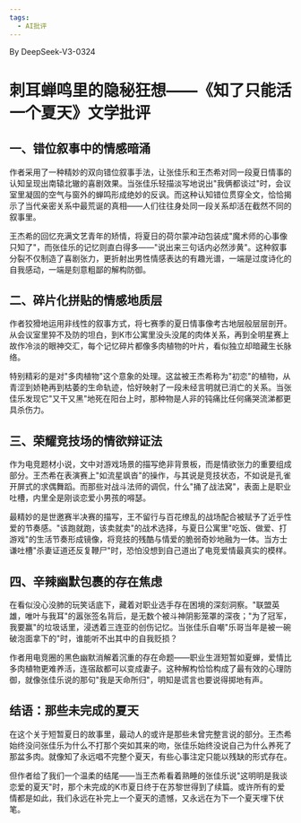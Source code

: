 ```yaml
---
tags:
  - AI批评
---
```


By DeepSeek-V3-0324

# 刺耳蝉鸣里的隐秘狂想——《知了只能活一个夏天》文学批评

## 一、错位叙事中的情感暗涌

作者采用了一种精妙的双向错位叙事手法，让张佳乐和王杰希对同一段夏日情事的认知呈现出南辕北辙的喜剧效果。当张佳乐轻描淡写地说出"我俩都谈过"时，会议室里凝固的空气与窗外的蝉鸣形成绝妙的反讽。而这种认知错位贯穿全文，恰恰揭示了当代亲密关系中最荒诞的真相——人们往往身处同一段关系却活在截然不同的叙事里。

王杰希的回忆充满文艺青年的矫情，将夏日的荷尔蒙冲动包装成"魔术师的心事像只知了"，而张佳乐的记忆则直白得多——"说出来三句话内必然涉黄"。这种叙事分裂不仅制造了喜剧张力，更折射出男性情感表达的有趣光谱，一端是过度诗化的自我感动，一端是刻意粗鄙的解构防御。

## 二、碎片化拼贴的情感地质层

作者狡猾地运用非线性的叙事方式，将七赛季的夏日情事像考古地层般层层剖开。从会议室里猝不及防的坦白，到K市公寓里没头没尾的肉体关系，再到全明星赛上故作冷淡的眼神交汇，每个记忆碎片都像多肉植物的叶片，看似独立却暗藏生长脉络。

特别精彩的是对"多肉植物"这个意象的处理。这盆被王杰希称为"初恋"的植物，从青涩到娇艳再到枯萎的生命轨迹，恰好映射了一段未经言明就已消亡的关系。当张佳乐发现它"又干又黑"地死在阳台上时，那种物是人非的钝痛比任何痛哭流涕都更具杀伤力。

## 三、荣耀竞技场的情欲辩证法

作为电竞题材小说，文中对游戏场景的描写绝非背景板，而是情欲张力的重要组成部分。王杰希在表演赛上"如流星飒沓"的操作，与其说是竞技状态，不如说是孔雀开屏式的求偶舞蹈。而那些对战斗法师的调侃，什么"捅了战法窝"，表面上是职业吐槽，内里全是刚谈恋爱小男孩的嘚瑟。

最精妙的是世邀赛半决赛的描写，王不留行与百花缭乱的战场配合被赋予了近乎性爱的节奏感。"该跑就跑，该卖就卖"的战术选择，与夏日公寓里"吃饭、做爱、打游戏"的生活节奏形成镜像，将竞技的残酷与情爱的脆弱奇妙地融为一体。当方士谦吐槽"杀妻证道还反复鞭尸"时，恐怕没想到自己道出了电竞爱情最真实的模样。

## 四、辛辣幽默包裹的存在焦虑

在看似没心没肺的玩笑话底下，藏着对职业选手存在困境的深刻洞察。"联盟英雄，唯叶与我耳"的嚣张签名背后，是无数个被斗神阴影笼罩的深夜；"为了冠军，我要赢"的垃圾话里，浸透着三连亚的创伤记忆。当张佳乐自嘲"乐哥当年是被一碗破泡面拿下的"时，谁能听不出其中的自我贬损？

作者用电竞圈的黑色幽默消解着沉重的存在命题——职业生涯短暂如夏蝉，爱情比多肉植物更难养活，连宿敌都可以变成妻子。这种解构恰恰构成了最有效的心理防御，就像张佳乐说的那句"我是天命所归"，明知是谎言也要说得掷地有声。

## 结语：那些未完成的夏天

在这个关于短暂夏日的故事里，最动人的或许是那些未曾完整言说的部分。王杰希始终没问张佳乐为什么不打那个突如其来的吻，张佳乐始终没说自己为什么养死了那盆多肉。就像知了永远唱不完整个夏天，有些心事注定只能以残缺的形式存在。

但作者给了我们一个温柔的结尾——当王杰希看着熟睡的张佳乐说"这明明是我谈恋爱的夏天"时，那个未完成的K市夏日终于在苏黎世得到了续篇。或许所有的爱情都是如此，我们永远在补完上一个夏天的遗憾，又永远在为下一个夏天埋下伏笔。